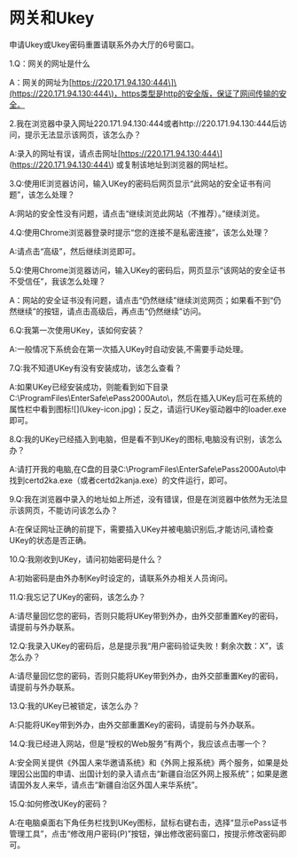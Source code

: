 # 网关和Ukey

申请Ukey或Ukey密码重置请联系外办大厅的6号窗口。

1.Q：网关的网址是什么

A：网关的网址为\[https://220.171.94.130:444\]\(https://220.171.94.130:444\)，https类型是http的安全版，保证了网间传输的安全。

2.我在浏览器中录入网址220.171.94.130:444或者http://220.171.94.130:444后访问，提示无法显示该网页，该怎么办？

A:录入的网址有误，请点击网址\[https://220.171.94.130:444\] \(https://220.171.94.130:444\) 或复制该地址到浏览器的网址栏。

3.Q:使用IE浏览器访问，输入UKey的密码后网页显示“此网站的安全证书有问题”，该怎么处理？

A:网站的安全性没有问题，请点击“继续浏览此网站（不推荐）。”继续浏览。

4.Q:使用Chrome浏览器登录时提示“您的连接不是私密连接”，该怎么处理？

A:请点击“高级”，然后继续浏览即可。

5.Q:使用Chrome浏览器访问，输入UKey的密码后，网页显示“该网站的安全证书不受信任”，我该怎么处理？

A：网站的安全证书没有问题，请点击“仍然继续”继续浏览网页；如果看不到“仍然继续”的按钮，请点击高级后，再点击“仍然继续”访问。

6.Q:我第一次使用UKey，该如何安装？

A:一般情况下系统会在第一次插入UKey时自动安装,不需要手动处理。

7.Q:我不知道UKey有没有安装成功，该怎么查看？

A:如果UKey已经安装成功，则能看到如下目录C:\ProgramFiles\EnterSafe\ePass2000Auto\，然后在插入UKey后可在系统的属性栏中看到图标!\[\]\(Ukey-icon.jpg\)；反之，请运行UKey驱动器中的loader.exe即可。

8.Q:我的UKey已经插入到电脑，但是看不到UKey的图标,电脑没有识别，该怎么办？

A:请打开我的电脑,在C盘的目录C:\ProgramFiles\EnterSafe\ePass2000Auto\中找到certd2ka.exe（或者certd2kanja.exe）的文件运行，即可。

9.Q:我在浏览器中录入的地址如上所述，没有错误，但是在浏览器中依然为无法显示该网页，不能访问该怎么办？

A:在保证网址正确的前提下，需要插入UKey并被电脑识别后,才能访问,请检查UKey的状态是否正确。

10.Q:我刚收到UKey，请问初始密码是什么？

A:初始密码是由外办制Key时设定的，请联系外办相关人员询问。

11.Q:我忘记了UKey的密码，该怎么办？

A:请尽量回忆您的密码，否则只能将UKey带到外办，由外交部重置Key的密码，请提前与外办联系。

12.Q:我录入UKey的密码后，总是提示我“用户密码验证失败！剩余次数：X”，该怎么办？

A:请尽量回忆您的密码，否则只能将UKey带到外办，由外交部重置Key的密码，请提前与外办联系。

13.Q:我的UKey已被锁定，该怎么办？

A:只能将UKey带到外办，由外交部重置Key的密码，请提前与外办联系。

14.Q:我已经进入网站，但是“授权的Web服务”有两个，我应该点击哪一个？

A:安全网关提供《外国人来华邀请系统》和《外网上报系统》两个服务，如果是处理因公出国的申请、出国计划的录入请点击“新疆自治区外网上报系统”；如果是邀请国外友人来华，请点击“新疆自治区外国人来华系统”。

15.Q:如何修改UKey的密码？

A:在电脑桌面右下角任务栏找到UKey图标，鼠标右键右击，选择“显示ePass证书管理工具”，点击“修改用户密码\(P\)”按钮，弹出修改密码窗口，按提示修改密码即可。

